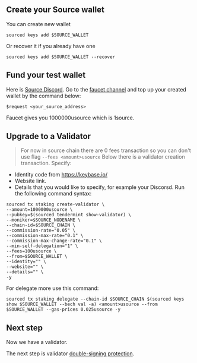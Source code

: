 ## Create your Source wallet
You can create new wallet
```
sourced keys add $SOURCE_WALLET
```
Or recover it if you already have one
```
sourced keys add $SOURCE_WALLET --recover
```
## Fund your test wallet
Here is [Source Discord](https://discord.gg/3R96wfUBHv). Go to the [faucet channel](https://discord.gg/cN5bquapAY) and top up your created wallet by the command below: 
```
$request <your_source_address>
```
Faucet gives you 1000000usource which is 1source.

## Upgrade to a Validator
> For now in source chain there are 0 fees transaction so you can don't use flag `--fees <amount>usource`
Below there is a validator creation transaction. Specify:
- Identity code from https://keybase.io/
- Website link.
- Details that you would like to specify, for example your Discorsd.
Run the following command syntax:
```
sourced tx staking create-validator \
--amount=1000000usource \
--pubkey=$(sourced tendermint show-validator) \
--moniker=$SOURCE_NODENAME \
--chain-id=$SOURCE_CHAIN \
--commission-rate="0.05" \
--commission-max-rate="0.1" \
--commission-max-change-rate="0.1" \
--min-self-delegation="1" \
--fees=100usource \
--from=$SOURCE_WALLET \
--identity="" \
--website="" \
--details="" \
-y
```
For delegate more use this command:
```
sourced tx staking delegate --chain-id $SOURCE_CHAIN $(sourced keys show $SOURCE_WALLET --bech val -a) <amount>usource --from $SOURCE_WALLET --gas-prices 0.025usource -y
```

## Next step
Now we have a validator.

The next step is validator [double-signing protection](https://github.com/AlexToTheSun/Validator_Activity/blob/main/Testnet-guides/Source/tmkms-validator-security.md).
